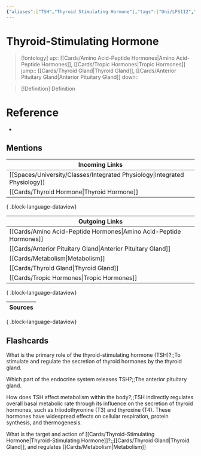 ```yaml
---
{"aliases":["TSH","Thyroid Stimulating Hormone"],"tags":["Uni/LFS112","flashcards/LFS112","Uni/LFS203","flashcards/LFS203"],"dg-publish":true,"permalink":"/cards/thyroid-stimulating-hormone/","dgPassFrontmatter":true}
---
```


# Thyroid-Stimulating Hormone

> [!ontology]
> up:: [[Cards/Amino Acid-Peptide Hormones\|Amino Acid-Peptide Hormones]], [[Cards/Tropic Hormones\|Tropic Hormones]]
> jump:: [[Cards/Thyroid Gland\|Thyroid Gland]], [[Cards/Anterior Pituitary Gland\|Anterior Pituitary Gland]]
> down:: 

> [!Definition] Definition

# Reference

- 

## Mentions

| Incoming Links                                                                |
| ----------------------------------------------------------------------------- |
| [[Spaces/University/Classes/Integrated Physiology\|Integrated Physiology]] |
| [[Cards/Thyroid Hormone\|Thyroid Hormone]]                                 |

{ .block-language-dataview}

| Outgoing Links                                                        |
| --------------------------------------------------------------------- |
| [[Cards/Amino Acid-Peptide Hormones\|Amino Acid-Peptide Hormones]] |
| [[Cards/Anterior Pituitary Gland\|Anterior Pituitary Gland]]       |
| [[Cards/Metabolism\|Metabolism]]                                   |
| [[Cards/Thyroid Gland\|Thyroid Gland]]                             |
| [[Cards/Tropic Hormones\|Tropic Hormones]]                         |

{ .block-language-dataview}

| Sources |
| ------- |

{ .block-language-dataview}

## Flashcards

What is the primary role of the thyroid-stimulating hormone (TSH)?;;To stimulate and regulate the secretion of thyroid hormones by the thyroid gland.
<!--SR:!2025-05-02,32,270-->

Which part of the endocrine system releases TSH?;;The anterior pituitary gland.
<!--SR:!2025-04-18,11,230-->

How does TSH affect metabolism within the body?;;TSH indirectly regulates overall basal metabolic rate through its influence on the secretion of thyroid hormones, such as triiodothyronine (T3) and thyroxine (T4). These hormones have widespread effects on cellular respiration, protein synthesis, and thermogenesis.
<!--SR:!2025-04-21,14,250-->

What is the target and action of [[Cards/Thyroid-Stimulating Hormone\|Thyroid-Stimulating Hormone]]?;;[[Cards/Thyroid Gland\|Thyroid Gland]], and regulates [[Cards/Metabolism\|Metabolism]]
<!--SR:!2025-04-16,9,250-->
